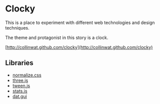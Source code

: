 Clocky
======

This is a place to experiment with different web technologies and design
techniques.

The theme and protagonist in this story is a clock.

[http://collinwat.github.com/clocky](http://collinwat.github.com/clocky)


Libraries
---------
- [normalize.css](http://necolas.github.com/normalize.css/)
- [three.js](http://mrdoob.github.com/three.js/)
- [tween.js](https://github.com/sole/tween.js/)
- [stats.js](https://github.com/mrdoob/stats.js/)
- [dat.gui](http://workshop.chromeexperiments.com/examples/gui)

